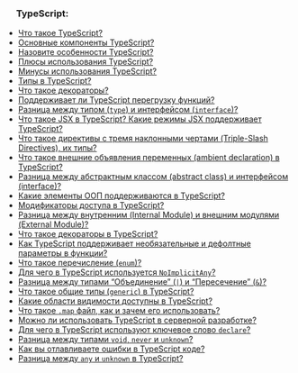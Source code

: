 <h3>
  <img src="../assets/TypeScript.png" width="16" height="16" />
  <span>TypeScript:</span>
</h3>

- [Что такое TypeScript?](https://youtu.be/R76_xPjzUd8?t=669)
- [Основные компоненты TypeScript?](https://youtu.be/R76_xPjzUd8?t=730)
- [Назовите особенности TypeScript?](https://youtu.be/R76_xPjzUd8?t=796)
- [Плюсы использования TypeScript?](https://youtu.be/TOn-1RrowKE?t=529)
- [Минусы использования TypeScript?](https://youtu.be/TOn-1RrowKE?t=613)
- [Типы в TypeScript?](https://youtu.be/TOn-1RrowKE?t=391)
- [Что такое декораторы?](https://youtu.be/TOn-1RrowKE?t=31)
- [Поддерживает ли TypeScript перегрузку функций?](https://youtu.be/TOn-1RrowKE?t=77)
- [Разница между типом (`type`) и интерфейсом (`interface`)?](https://youtu.be/TOn-1RrowKE?t=121)
- [Что такое JSX в TypeScript? Какие режимы JSX поддерживает TypeScript?](https://youtu.be/TOn-1RrowKE?t=212)
- [Что такое директивы с тремя наклонными чертами (Triple-Slash Directives), их типы?](https://youtu.be/TOn-1RrowKE?t=269)
- [Что такое внешние объявления переменных (ambient declaration) в TypeScript?](https://youtu.be/TOn-1RrowKE?t=339)
- [Разница между абстрактным классом (abstract class) и интерфейсом (interface)?](https://youtu.be/TOn-1RrowKE?t=436)
- [Какие элементы ООП поддерживаются в TypeScript?](https://youtu.be/TOn-1RrowKE?t=688)
- [Модификаторы доступа в TypeScript?](https://youtu.be/TOn-1RrowKE?t=749)
- [Разница между внутренним (Internal Module) и внешним модулями (External Module)?](https://youtu.be/TOn-1RrowKE?t=807)
- [Что такое декораторы в TypeScript?](https://youtu.be/VYQl2GhbCUs?t=29)
- [Как TypeScript поддерживает необязательные и дефолтные параметры в функции?](https://youtu.be/VYQl2GhbCUs?t=102)
- [Что такое перечисление (`enum`)?](https://youtu.be/VYQl2GhbCUs?t=168)
- [Для чего в TypeScript используется `NoImplicitAny`?](https://youtu.be/54C3u9aCtoU?t=123)
- [Разница между типами “Объединение” (`|`) и “Пересечение” (`&`)?](https://youtu.be/54C3u9aCtoU?t=193)
- [Что такое общие типы (`generic`) в TypeScript?](https://youtu.be/OMQzqLyINnI?t=29)
- [Какие области видимости доступны в TypeScript?](https://youtu.be/OMQzqLyINnI?t=101)
- [Что такое `.map` файл, как и зачем его использовать?](https://youtu.be/OMQzqLyINnI?t=146)
- [Можно ли использовать TypeScript в серверной разработке?](https://youtu.be/OMQzqLyINnI?t=199)
- [Для чего в TypeScript используют ключевое слово `declare`?](https://youtu.be/OMQzqLyINnI?t=281)
- [Разница между типами `void`, `never` и `unknown`?](https://youtu.be/__neFkxAO9s?t=883)
- [Как вы отлавливаете ошибки в TypeScript коде?](https://youtu.be/DQ0BLu6rZYc?t=802)
- [Разница между `any` и `unknown` в TypeScript?](https://youtu.be/F2DHz6_y8LY?t=662)
